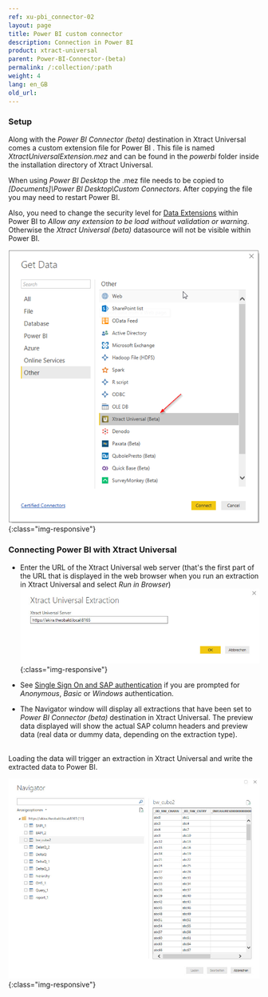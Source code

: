 ```yaml
---
ref: xu-pbi_connector-02
layout: page
title: Power BI custom connector
description: Connection in Power BI
product: xtract-universal
parent: Power-BI-Connector-(beta)
permalink: /:collection/:path
weight: 4
lang: en_GB
old_url: 
---
```


### Setup 
Along with the *Power BI Connector (beta)* destination in Xtract Universal comes a custom extension file for Power BI . This file is named *XtractUniversalExtension.mez* and can be found in the *powerbi* folder inside the installation directory of Xtract Universal. 

When using *Power BI Desktop* the .mez file needs to be copied to *[Documents]\Power BI Desktop\Custom Connectors*. After copying the file you may need to restart Power BI. <br>

Also, you need to change the security level for [Data Extensions](https://docs.microsoft.com/en-us/power-bi/desktop-connector-extensibility#data-extension-security) within Power BI to *Allow any extension to be load without validation or warning*. Otherwise the *Xtract Universal (beta)* datasource will not be visible within Power BI.

![powerbi-datasource](/img/content/XU_pbi_connector_xu_datasouce.png){:class="img-responsive"}

### Connecting Power BI with Xtract Universal

* Enter the URL of the Xtract Universal web server (that's the first part of the URL that is displayed in the web browser when you run an extraction in Xtract Universal and select *Run in Browser*)  
![powerbi-XU_URL](/img/content/XU_pbi_connector_XU_URL.jpg){:class="img-responsive"}

* See [Single Sign On and SAP authentication](./pbi-SSO) if you are prompted for *Anonymous*, *Basic* or *Windows* authentication.

* The Navigator window will display all extractions that have been set to *Power BI Connector (beta)* destination in Xtract Universal. The preview data displayed will show the actual SAP column headers and preview data (real data or dummy data, depending on the extraction type).

<br>
Loading the data will trigger an extraction in Xtract Universal and write the extracted data to Power BI.

![powerbi-navigator](/img/content/XU_pbi_connector_navigator.jpg){:class="img-responsive"}


